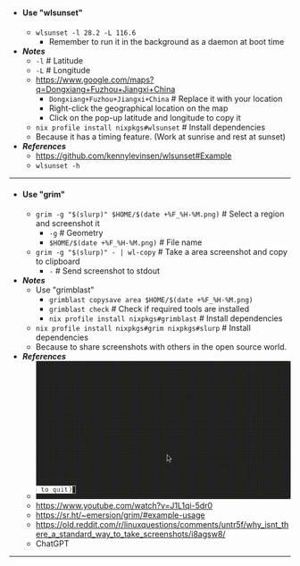 - #### Use "wlsunset"
    - `wlsunset -l 28.2 -L 116.6`
        - Remember to run it in the background as a daemon at boot time
- ***Notes***
    - `-l` # Latitude
    - `-L` # Longitude
    - https://www.google.com/maps?q=Dongxiang+Fuzhou+Jiangxi+China
        - `Dongxiang+Fuzhou+Jiangxi+China` # Replace it with your location
        - Right-click the geographical location on the map
        - Click on the pop-up latitude and longitude to copy it
    - `nix profile install nixpkgs#wlsunset` # Install dependencies
    - Because it has a timing feature. (Work at sunrise and rest at sunset)
- ***References***
    - https://github.com/kennylevinsen/wlsunset#Example
    - `wlsunset -h`
- ---
- #### Use "grim"
    - `grim -g "$(slurp)" $HOME/$(date +%F_%H-%M.png)` # Select a region and screenshot it
        - `-g` # Geometry
        - `$HOME/$(date +%F_%H-%M.png)` # File name
    - `grim -g "$(slurp)" - | wl-copy` # Take a area screenshot and copy to clipboard
        - `-` # Send screenshot to stdout
- ***Notes***
    - Use "grimblast"
        - `grimblast copysave area $HOME/$(date +%F_%H-%M.png)`
        - `grimblast check` # Check if required tools are installed
        - `nix profile install nixpkgs#grimblast` # Install dependencies
    - `nix profile install nixpkgs#grim nixpkgs#slurp` # Install dependencies
    - Because to share screenshots with others in the open source world.
- ***References***
    - ![2024-02-11_18-12.gif](../assets/2024-02-11_18-12.gif)
    - https://www.youtube.com/watch?v=J1L1qi-5dr0
    - https://sr.ht/~emersion/grim/#example-usage
    - https://old.reddit.com/r/linuxquestions/comments/untr5f/why_isnt_there_a_standard_way_to_take_screenshots/i8agsw8/
    - ChatGPT
- ---
